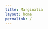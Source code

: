```yaml
---
title: Marginalia
layout: home
permalink: /
---
```

<!-- Questo è il mio luogo, quello in cui scrivo cose che mi sembra meritino di essere scritte a margine per essere ricordate.
Le scrivo così, quando arrivano. Qui sotto ci sono il link alle più recenti, nell'[archivio](/archive) ci sono queste e anche tutte le altre. -->
